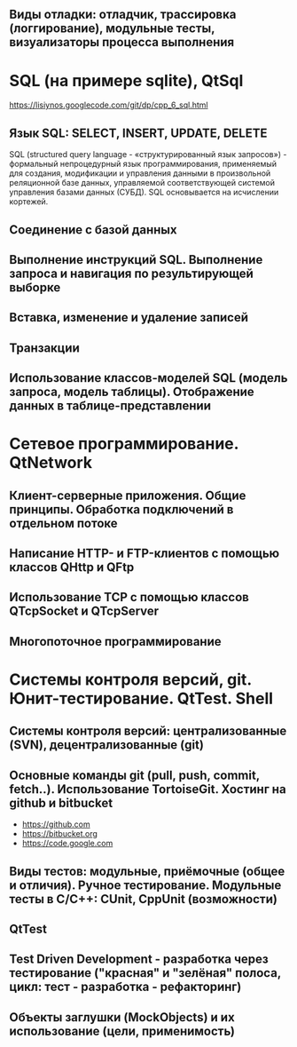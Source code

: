 ﻿Виды отладки: отладчик, трассировка (логгирование), модульные тесты, визуализаторы процесса выполнения 
------------------------------------------------------------------------------------------------------



SQL (на примере sqlite), QtSql 
==============================

https://lisiynos.googlecode.com/git/dp/cpp_6_sql.html

Язык SQL: SELECT, INSERT, UPDATE, DELETE 
----------------------------------------

SQL (structured query language - «структурированный язык запросов») - формальный непроцедурный язык программирования, 
применяемый для создания, модификации и управления данными в произвольной реляционной базе данных, 
управляемой соответствующей системой управления базами данных (СУБД). SQL основывается на исчислении кортежей.

Соединение с базой данных 
-------------------------

Выполнение инструкций SQL. Выполнение запроса и навигация по результирующей выборке
-----------------------------------------------------------------------------------

Вставка, изменение и удаление записей 
-------------------------------------

Транзакции 
----------

Использование классов-моделей SQL (модель запроса, модель таблицы). Отображение данных в таблице-представлении 
--------------------------------------------------------------------------------------------------------------



Сетевое программирование. QtNetwork 
===================================

Клиент-серверные приложения. Общие принципы. Обработка подключений в отдельном потоке 
-------------------------------------------------------------------------------------

Написание HTTP- и FTP-клиентов с помощью классов QHttp и QFtp 
-------------------------------------------------------------

Использование TCP с помощью классов QTcpSocket и QTcpServer 
-----------------------------------------------------------

Многопоточное программирование 
------------------------------

Системы контроля версий, git. Юнит-тестирование. QtTest. Shell 
==============================================================

Системы контроля версий: централизованные (SVN), децентрализованные (git)
-------------------------------------------------------------------------

Основные команды git (pull, push, commit, fetch..). Использование TortoiseGit. Хостинг на github и bitbucket 
------------------------------------------------------------------------------------------------------------
* https://github.com
* https://bitbucket.org
* https://code.google.com

Виды тестов: модульные, приёмочные (общее и отличия). Ручное тестирование. Модульные тесты в С/C++: CUnit, CppUnit (возможности) 
--------------------------------------------------------------------------------------------------------------------------------

QtTest 
------

Test Driven Development - разработка через тестирование ("красная" и "зелёная" полоса, цикл: тест - разработка - рефакторинг)
-----------------------------------------------------------------------------------------------------------------------------

Объекты заглушки (MockObjects) и их использование (цели, применимость) 
----------------------------------------------------------------------

